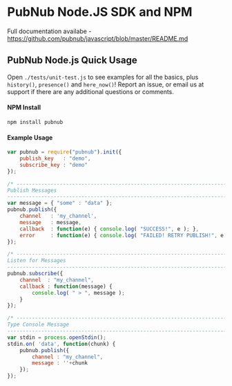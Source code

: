# PubNub Node.JS SDK and NPM 

Full documentation availabe - https://github.com/pubnub/javascript/blob/master/README.md

## PubNub Node.js Quick Usage

Open `./tests/unit-test.js` to see examples for all the basics,
plus `history()`, `presence()` and `here_now()`! 
Report an issue, or email us at support if there are any
additional questions or comments.

#### NPM Install

```
npm install pubnub
```

#### Example Usage

```javascript
var pubnub = require("pubnub").init({
    publish_key   : "demo",
    subscribe_key : "demo"
});

/* ---------------------------------------------------------------------------
Publish Messages
--------------------------------------------------------------------------- */
var message = { "some" : "data" };
pubnub.publish({ 
    channel   : 'my_channel',
    message   : message,
    callback  : function(e) { console.log( "SUCCESS!", e ); },
    error     : function(e) { console.log( "FAILED! RETRY PUBLISH!", e ); }
});

/* ---------------------------------------------------------------------------
Listen for Messages
--------------------------------------------------------------------------- */
pubnub.subscribe({
    channel  : "my_channel",
    callback : function(message) {
        console.log( " > ", message );
    }
});

/* ---------------------------------------------------------------------------
Type Console Message
--------------------------------------------------------------------------- */
var stdin = process.openStdin();
stdin.on( 'data', function(chunk) {
    pubnub.publish({
        channel : "my_channel",
        message : ''+chunk
    });
});


```
